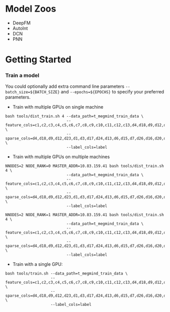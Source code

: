 

# Model Zoos
* DeepFM
* AutoInt
* DCN
* PNN

# Getting Started
### Train a model
You could optionally add extra command line parameters `--batch_size=${BATCH_SIZE}` and `--epochs=${EPOCHS}` to specify your preferred parameters. 
  

* Train with multiple GPUs on single machine
```shell script
bash tools/dist_train.sh 4 --data_path=t_megmind_train_data \
                           --feature_cols=c1,c2,c3,c4,c5,c6,c7,c8,c9,c10,c11,c12,c13,d4,d18,d9,d12,d23,d1,d3,d17,d24,d13,d6,d15,d7,d26,d16,d20,d2,d10,d25,d14,d21,d5,d19,d22,d8,d11 \
                           --sparse_cols=d4,d18,d9,d12,d23,d1,d3,d17,d24,d13,d6,d15,d7,d26,d16,d20,d2,d10,d25,d14,d21,d5,d19,d22,d8,d11 \
                           --label_cols=label
```

* Train with multiple GPUs on multiple machines
```shell script
NNODES=2 NODE_RANK=0 MASTER_ADDR=10.83.159.41 bash tools/dist_train.sh 4 \
                           --data_path=t_megmind_train_data \
                           --feature_cols=c1,c2,c3,c4,c5,c6,c7,c8,c9,c10,c11,c12,c13,d4,d18,d9,d12,d23,d1,d3,d17,d24,d13,d6,d15,d7,d26,d16,d20,d2,d10,d25,d14,d21,d5,d19,d22,d8,d11 \
                           --sparse_cols=d4,d18,d9,d12,d23,d1,d3,d17,d24,d13,d6,d15,d7,d26,d16,d20,d2,d10,d25,d14,d21,d5,d19,d22,d8,d11 \
                           --label_cols=label
                           
NNODES=2 NODE_RANK=1 MASTER_ADDR=10.83.159.41 bash tools/dist_train.sh 4 \
                           --data_path=t_megmind_train_data \
                           --feature_cols=c1,c2,c3,c4,c5,c6,c7,c8,c9,c10,c11,c12,c13,d4,d18,d9,d12,d23,d1,d3,d17,d24,d13,d6,d15,d7,d26,d16,d20,d2,d10,d25,d14,d21,d5,d19,d22,d8,d11 \
                           --sparse_cols=d4,d18,d9,d12,d23,d1,d3,d17,d24,d13,d6,d15,d7,d26,d16,d20,d2,d10,d25,d14,d21,d5,d19,d22,d8,d11 \
                           --label_cols=label                      
```

* Train with a single GPU:
```shell script
bash tools/train.sh --data_path=t_megmind_train_data \
                    --feature_cols=c1,c2,c3,c4,c5,c6,c7,c8,c9,c10,c11,c12,c13,d4,d18,d9,d12,d23,d1,d3,d17,d24,d13,d6,d15,d7,d26,d16,d20,d2,d10,d25,d14,d21,d5,d19,d22,d8,d11 \
                    --sparse_cols=d4,d18,d9,d12,d23,d1,d3,d17,d24,d13,d6,d15,d7,d26,d16,d20,d2,d10,d25,d14,d21,d5,d19,d22,d8,d11 \
                    --label_cols=label
```